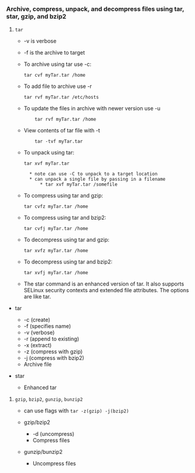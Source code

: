 ### Archive, compress, unpack, and decompress files using tar, star, gzip, and bzip2

1. `tar`
    * -v is verbose
    * -f is the archive to target

    * To archive using tar use -c:
        ```shell
        tar cvf myTar.tar /home
        ``` 

    * To add file to archive use -r
        ```shell
        tar rvf myTar.tar /etc/hosts
        ```
    
    * To update the files in archive with newer version use -u
        ```shell
            tar rvf myTar.tar /home
        ```
    * View contents of tar file with -t
        ```shell
            tar -tvf myTar.tar
        ```

    * To unpack using tar:
        ```shell
        tar xvf myTar.tar
        ``` 
            * note can use -C to unpack to a target location
            * can unpack a single file by passing in a filename
                * tar xvf myTar.tar /somefile


    * To compress using tar and gzip:
        ```shell
        tar cvfz myTar.tar /home
        ``` 

    * To compress using tar and bzip2:
        ```shell
        tar cvfj myTar.tar /home
        ``` 

    * To decompress using tar and gzip:
        ```shell
        tar xvfz myTar.tar /home
        ``` 

    * To decompress using tar and bzip2:
        ```shell
        tar xvfj myTar.tar /home
        ``` 

    * The star command is an enhanced version of tar. It also supports SELinux security contexts and extended file attributes. The options are like tar.



* tar
    * -c (create)
    * -f (specifies name)
    * -v (verbose)
    * -r (append to existing)
    * -x (extract)
    * -z (compress with gzip)
    * -j (compress with bzip2)
    * Archive file


* star
    * Enhanced tar

1. `gzip`, `bzip2`, `gunzip`, `bunzip2`
    * can use flags with `tar -z(gzip) -j(bzip2)`

    * gzip/bzip2
        * -d (uncompress)
        * Compress files

    * gunzip/bunzip2
        * Uncompress files